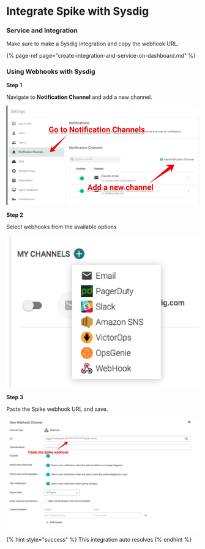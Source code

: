 # Integrate Spike with Sysdig

### Service and Integration

Make sure to make a Sysdig integration and copy the webhook URL.

{% page-ref page="create-integration-and-service-on-dashboard.md" %}



### Using Webhooks with Sysdig

**Step 1**

Navigate to **Notification Channel** and add a new channel.

![](../.gitbook/assets/image%20%28138%29.png)



**Step 2**

Select webhooks from the available options

![](../.gitbook/assets/image%20%28140%29.png)



**Step 3**

Paste the Spike webhook URL and save.

![](../.gitbook/assets/image%20%28136%29.png)



{% hint style="success" %}
This integration auto resolves
{% endhint %}

